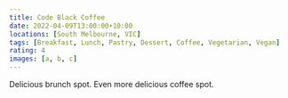 ```yaml
---
title: Code Black Coffee
date: 2022-04-09T13:00:00+10:00
locations: [South Melbourne, VIC]
tags: [Breakfast, Lunch, Pastry, Dessert, Coffee, Vegetarian, Vegan]
rating: 4
images: [a, b, c]
---
```


Delicious brunch spot. Even more delicious coffee spot.
